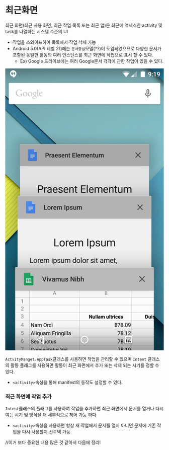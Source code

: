 # 최근화면

최근 화면(최근 사용 화면, 최근 작업 목록 또는 최근 앱)은 최근에 액세스한 activity 및 task를 나열하는 시스템 수준의 UI

- 작업을 스와이프하여 목록에서 작업 삭제 가능
- Android 5.0(API 레벨 21)에는 `문서중심`모델(??)이 도입되었으므로 다양한 문서가 포함된 동일한 활동의 여러 인스턴스를 최근 화면에 작업으로 표시 할 수 있다.
  - Ex) Google 드라이브에는 여러 Google문서 각각에 관한 작업이 있을 수 있다.

![recents](./img/recents.png)



`ActvityManget.AppTask`클래스를 사용하면 작업을 관리할 수 있으며 `Intent` 클래스의 활동 플래그를 사용하면 활동이 최근 화면에서 추가 또는 삭제 되는 시기를 정할 수 있다.

- `<activity>`속성을 통해 manifest의 동작도 설정할 수 있다.



### 최근 화면에 작업 추가

`Intent`클래스의 플래그를 사용하여 작업을 추가하면 최근 화면에서 문서를 열거나 다시 여는 시기 및 방식을 더 세부적으로 제어 가능 하다

- `<activity>`속성을 사용하면 항상 새 작업에서 문서를 열지 아니면 문서에 기존 작업을 다시 사용할지 선ㅌ택 가능



//이거 보다 중요한 내용 많은 것 같아서 다음에 정리!